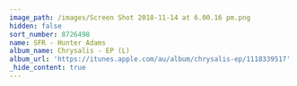 ```yaml
---
image_path: /images/Screen Shot 2018-11-14 at 6.00.16 pm.png
hidden: false
sort_number: 8726498
name: SFR - Hunter Adams
album_name: Chrysalis - EP (L)
album_url: 'https://itunes.apple.com/au/album/chrysalis-ep/1118339517'
_hide_content: true
---
```


